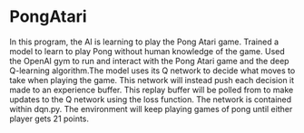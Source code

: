 # PongAtari
In this program, the AI is learning to play the Pong Atari game. Trained a model to learn to play Pong without human knowledge of the game. Used the OpenAI gym to run and interact with the Pong Atari game and the deep Q-learning algorithm.The model uses its Q network to decide what moves to take when playing the game. This network will instead push each decision it made to an experience buffer. This replay buffer will be polled from to make updates to the Q network using the loss function. The network is contained within dqn.py. The environment will keep playing games of pong until either player gets 21 points.
